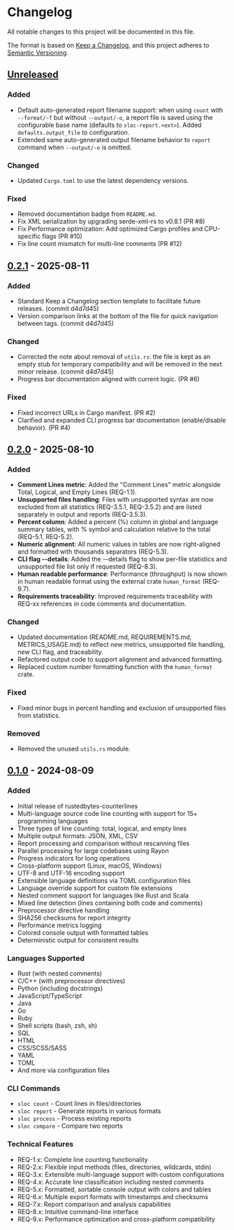 # Changelog

All notable changes to this project will be documented in this file.

<!-- markdownlint-disable MD024 -->

The format is based on [Keep a Changelog](https://keepachangelog.com/en/1.0.0/),
and this project adheres to [Semantic Versioning](https://semver.org/spec/v2.0.0.html).

## [Unreleased]

### Added

- Default auto-generated report filename support: when using `count` with `--format/-f` but without `--output/-o`, a report file is saved using the configurable base name (defaults to `sloc-report.<ext>`). Added `defaults.output_file` to configuration.
- Extended same auto-generated output filename behavior to `report` command when `--output/-o` is omitted.

### Changed

- Updated `Cargo.toml` to use the latest dependency versions.

### Fixed

- Removed documentation badge from `README.md`.
- Fix XML serialization by upgrading serde-xml-rs to v0.8.1 (PR #8)
- Fix Performance optimization: Add optimized Cargo profiles and CPU-specific flags (PR #10)
- Fix line count mismatch for multi-line comments (PR #12)

## [0.2.1] - 2025-08-11

### Added

- Standard Keep a Changelog section template to facilitate future releases. (commit d4d7d45)
- Version comparison links at the bottom of the file for quick navigation between tags. (commit d4d7d45)

### Changed

- Corrected the note about removal of `utils.rs`: the file is kept as an empty stub for temporary compatibility and will be removed in the next minor release. (commit d4d7d45)
- Progress bar documentation aligned with current logic. (PR #6)

### Fixed

- Fixed incorrect URLs in Cargo manifest. (PR #2)
- Clarified and expanded CLI progress bar documentation (enable/disable behavior). (PR #4)

## [0.2.0] - 2025-08-10

### Added

- **Comment Lines metric**: Added the "Comment Lines" metric alongside Total, Logical, and Empty Lines (REQ-1.1).
- **Unsupported files handling**: Files with unsupported syntax are now excluded from all statistics (REQ-3.5.1, REQ-3.5.2) and are listed separately in output and reports (REQ-3.5.3).
- **Percent column**: Added a percent (%) column in global and language summary tables, with % symbol and calculation relative to the total (REQ-5.1, REQ-5.2).
- **Numeric alignment**: All numeric values in tables are now right-aligned and formatted with thousands separators (REQ-5.3).
- **CLI flag --details**: Added the --details flag to show per-file statistics and unsupported file list only if requested (REQ-8.3).
- **Human readable performance**: Performance (throughput) is now shown in human readable format using the external crate `human_format` (REQ-9.7).
- **Requirements traceability**: Improved requirements traceability with REQ-xx references in code comments and documentation.

### Changed

- Updated documentation (README.md, REQUIREMENTS.md, METRICS_USAGE.md) to reflect new metrics, unsupported file handling, new CLI flag, and traceability.
- Refactored output code to support alignment and advanced formatting.
- Replaced custom number formatting function with the `human_format` crate.

### Fixed

- Fixed minor bugs in percent handling and exclusion of unsupported files from statistics.

### Removed

- Removed the unused `utils.rs` module.

## [0.1.0] - 2024-08-09

### Added

- Initial release of rustedbytes-counterlines
- Multi-language source code line counting with support for 15+ programming languages
- Three types of line counting: total, logical, and empty lines
- Multiple output formats: JSON, XML, CSV
- Report processing and comparison without rescanning files
- Parallel processing for large codebases using Rayon
- Progress indicators for long operations
- Cross-platform support (Linux, macOS, Windows)
- UTF-8 and UTF-16 encoding support
- Extensible language definitions via TOML configuration files
- Language override support for custom file extensions
- Nested comment support for languages like Rust and Scala
- Mixed line detection (lines containing both code and comments)
- Preprocessor directive handling
- SHA256 checksums for report integrity
- Performance metrics logging
- Colored console output with formatted tables
- Deterministic output for consistent results

### Languages Supported

- Rust (with nested comments)
- C/C++ (with preprocessor directives)
- Python (including docstrings)
- JavaScript/TypeScript
- Java
- Go
- Ruby
- Shell scripts (bash, zsh, sh)
- SQL
- HTML
- CSS/SCSS/SASS
- YAML
- TOML
- And more via configuration files

### CLI Commands

- `sloc count` - Count lines in files/directories
- `sloc report` - Generate reports in various formats
- `sloc process` - Process existing reports
- `sloc compare` - Compare two reports

### Technical Features

- REQ-1.x: Complete line counting functionality
- REQ-2.x: Flexible input methods (files, directories, wildcards, stdin)
- REQ-3.x: Extensible multi-language support with custom configurations
- REQ-4.x: Accurate line classification including nested comments
- REQ-5.x: Formatted, sortable console output with colors and tables
- REQ-6.x: Multiple export formats with timestamps and checksums
- REQ-7.x: Report comparison and analysis capabilities
- REQ-8.x: Intuitive command-line interface
- REQ-9.x: Performance optimization and cross-platform compatibility

<!-- Version comparison links -->
[Unreleased]: https://github.com/daniele-olmisani/rustedbytes-counterlines/compare/v0.2.1...HEAD
[0.2.1]: https://github.com/daniele-olmisani/rustedbytes-counterlines/compare/v0.2.0...v0.2.1
[0.2.0]: https://github.com/daniele-olmisani/rustedbytes-counterlines/compare/v0.1.0...v0.2.0
[0.1.0]: https://github.com/daniele-olmisani/rustedbytes-counterlines/releases/tag/v0.1.0
